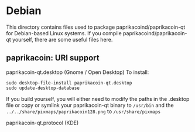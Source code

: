 
Debian
====================
This directory contains files used to package paprikacoind/paprikacoin-qt
for Debian-based Linux systems. If you compile paprikacoind/paprikacoin-qt yourself, there are some useful files here.

## paprikacoin: URI support ##


paprikacoin-qt.desktop  (Gnome / Open Desktop)
To install:

	sudo desktop-file-install paprikacoin-qt.desktop
	sudo update-desktop-database

If you build yourself, you will either need to modify the paths in
the .desktop file or copy or symlink your paprikacoin-qt binary to `/usr/bin`
and the `../../share/pixmaps/paprikacoin128.png` to `/usr/share/pixmaps`

paprikacoin-qt.protocol (KDE)

